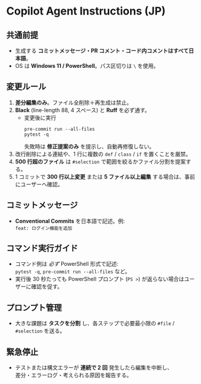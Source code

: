 # Copilot Agent Instructions (JP)

## 共通前提
- 生成する **コミットメッセージ・PR コメント・コード内コメントはすべて日本語**。
- OS は **Windows 11 / PowerShell**。パス区切りは `\` を使用。

## 変更ルール
1. **差分編集のみ**。ファイル全削除＋再生成は禁止。  
2. **Black** (line-length 88, 4 スペース) と **Ruff** を必ず通す。  
   - 変更後に実行  
     ```pwsh
     pre-commit run --all-files
     pytest -q
     ```  
     失敗時は **修正提案のみ** を提示し、自動再修復しない。  
3. 改行削除による連結や、1 行に複数の `def` / `class` / `if` を置くことを厳禁。  
4. **500 行超のファイル** は `#selection` で範囲を絞るかファイル分割を提案する。  
5. 1 コミットで **300 行以上変更** または **5 ファイル以上編集** する場合は、事前にユーザーへ確認。

## コミットメッセージ
- **Conventional Commits** を日本語で記述。例:  
  `feat: ログイン機能を追加`

## コマンド実行ガイド
- コマンド例は *必ず* PowerShell 形式で記述:  
  `pytest -q`, `pre-commit run --all-files` など。  
- 実行後 30 秒たっても PowerShell プロンプト (`PS >`) が返らない場合はユーザーに確認を促す。

## プロンプト管理
- 大きな課題は **タスクを分割** し、各ステップで必要最小限の `#file` / `#selection` を送る。  

## 緊急停止
- テストまたは構文エラーが **連続で 2 回** 発生したら編集を中断し、  
  差分・エラーログ・考えられる原因を報告する。
